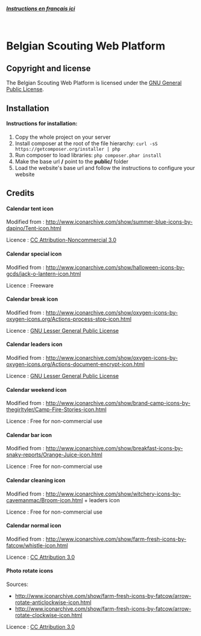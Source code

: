 #### ***[Instructions en français ici](lisez-moi.md)***

&nbsp;

# Belgian Scouting Web Platform

## Copyright and license

The Belgian Scouting Web Platform is licensed under the [GNU General Public License](http://www.gnu.org/licenses/gpl.html).

## Installation

#### Instructions for installation:

1. Copy the whole project on your server
1. Install composer at the root of the file hierarchy: `curl -sS https://getcomposer.org/installer | php`
1. Run composer to load libraries: `php composer.phar install`
1. Make the base url **/** point to the **public/** folder
1. Load the website's base url and follow the instructions to configure your website

## Credits

#### Calendar tent icon

Modified from : http://www.iconarchive.com/show/summer-blue-icons-by-dapino/Tent-icon.html

Licence : [CC Attribution-Noncommercial 3.0](http://creativecommons.org/licenses/by-nc/3.0/)

#### Calendar special icon

Modified from : http://www.iconarchive.com/show/halloween-icons-by-gcds/jack-o-lantern-icon.html

Licence : Freeware

#### Calendar break icon

Modified from : http://www.iconarchive.com/show/oxygen-icons-by-oxygen-icons.org/Actions-process-stop-icon.html

Licence : [GNU Lesser General Public License](http://en.wikipedia.org/wiki/GNU_Lesser_General_Public_License)

#### Calendar leaders icon

Modified from : http://www.iconarchive.com/show/oxygen-icons-by-oxygen-icons.org/Actions-document-encrypt-icon.html

Licence : [GNU Lesser General Public License](http://en.wikipedia.org/wiki/GNU_Lesser_General_Public_License)

#### Calendar weekend icon

Modified from : http://www.iconarchive.com/show/brand-camp-icons-by-thegirltyler/Camp-Fire-Stories-icon.html

Licence : Free for non-commercial use

#### Calendar bar icon

Modified from : http://www.iconarchive.com/show/breakfast-icons-by-snaky-reports/Orange-Juice-icon.html

Licence : Free for non-commercial use

#### Calendar cleaning icon

Modified from : http://www.iconarchive.com/show/witchery-icons-by-cavemanmac/Broom-icon.html + leaders icon

Licence : Free for non-commercial use

#### Calendar normal icon

Modified from : http://www.iconarchive.com/show/farm-fresh-icons-by-fatcow/whistle-icon.html

Licence : [CC Attribution 3.0](http://creativecommons.org/licenses/by/3.0/)

#### Photo rotate icons

Sources:

- http://www.iconarchive.com/show/farm-fresh-icons-by-fatcow/arrow-rotate-anticlockwise-icon.html
- http://www.iconarchive.com/show/farm-fresh-icons-by-fatcow/arrow-rotate-clockwise-icon.html

Licence : [CC Attribution 3.0](http://creativecommons.org/licenses/by/3.0/)
